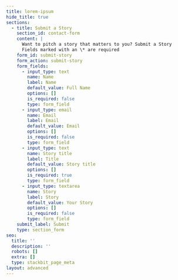 ```yaml
---
title: lorem-ipsum
hide_title: true
sections:
  - title: Submit a Story
    section_id: contact-form
    content: |
      Want to pitch a story that matters to you? Submit a Story
      Fields marked with an \* are required
    form_id: submit-story
    form_action: submit-story
    form_fields:
      - input_type: text
        name: Name
        label: Name
        default_value: Full Name
        options: []
        is_required: false
        type: form_field
      - input_type: email
        name: Email
        label: Email
        default_value: Email
        options: []
        is_required: false
        type: form_field
      - input_type: text
        name: Story title
        label: Title
        default_value: Story title
        options: []
        is_required: true
        type: form_field
      - input_type: textarea
        name: Story
        label: Story
        default_value: Your Story
        options: []
        is_required: false
        type: form_field
    submit_label: Submit
    type: section_form
seo:
  title: ''
  description: ''
  robots: []
  extra: []
  type: stackbit_page_meta
layout: advanced
---
```

